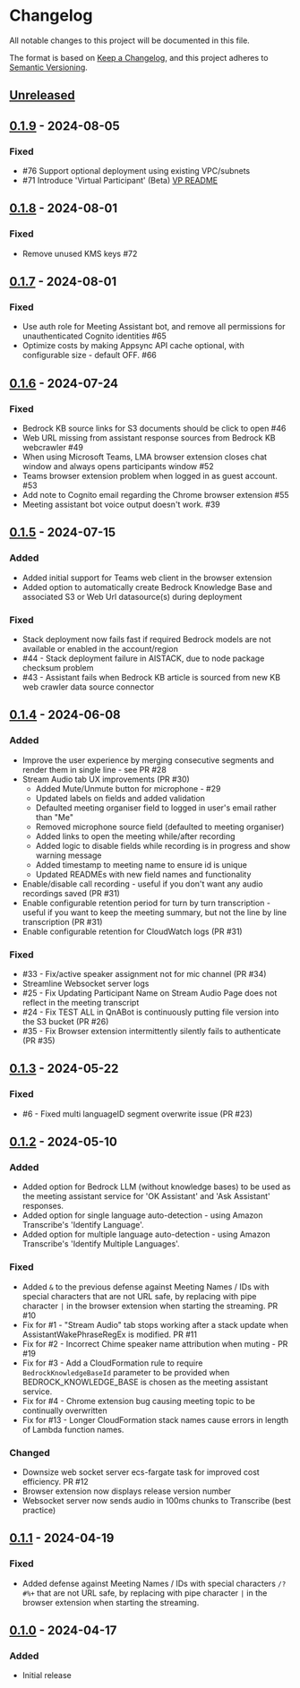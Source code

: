 # Changelog

All notable changes to this project will be documented in this file.

The format is based on [Keep a Changelog](https://keepachangelog.com/en/1.0.0/),
and this project adheres to [Semantic Versioning](https://semver.org/spec/v2.0.0.html).

## [Unreleased]

## [0.1.9] - 2024-08-05
### Fixed
- #76 Support optional deployment using existing VPC/subnets 
- #71 Introduce 'Virtual Participant' (Beta) [VP README](./lma-virtual-participant-stack/README.md)

## [0.1.8] - 2024-08-01
### Fixed
- Remove unused KMS keys #72

## [0.1.7] - 2024-08-01
### Fixed
- Use auth role for Meeting Assistant bot, and remove all permissions for unauthenticated Cognito identities #65
- Optimize costs by making Appsync API cache optional, with configurable size - default OFF. #66

## [0.1.6] - 2024-07-24
### Fixed
- Bedrock KB source links for S3 documents should be click to open #46
- Web URL missing from assistant response sources from Bedrock KB webcrawler #49
- When using Microsoft Teams, LMA browser extension closes chat window and always opens participants window #52
- Teams browser extension problem when logged in as guest account. #53
- Add note to Cognito email regarding the Chrome browser extension #55
- Meeting assistant bot voice output doesn't work. #39

## [0.1.5] - 2024-07-15
### Added
- Added initial support for Teams web client in the browser extension
- Added option to automatically create Bedrock Knowledge Base and associated S3 or Web Url datasource(s) during deployment

### Fixed
- Stack deployment now fails fast if required Bedrock models are not available or enabled in the account/region
- #44 - Stack deployment failure in AISTACK, due to node package checksum problem
- #43 - Assistant fails when Bedrock KB article is sourced from new KB web crawler data source connector


## [0.1.4] - 2024-06-08
### Added
- Improve the user experience by merging consecutive segments and render them in single line - see PR #28
- Stream Audio tab UX improvements (PR #30)
    - Added Mute/Unmute button for microphone - #29
    - Updated labels on fields and added validation
    - Defaulted meeting organiser field to logged in user's email rather than "Me"
    - Removed microphone source field (defaulted to meeting organiser)
    - Added links to open the meeting while/after recording
    - Added logic to disable fields while recording is in progress and show warning message
    - Added timestamp to meeting name to ensure id is unique
    - Updated READMEs with new field names and functionality
- Enable/disable call recording - useful if you don't want any audio recordings saved (PR #31)
- Enable configurable retention period for turn by turn transcription - useful if you want to keep the meeting summary, but not the line by line transcription (PR #31)
- Enable configurable retention for CloudWatch logs (PR #31)
### Fixed
- #33 - Fix/active speaker assignment not for mic channel (PR #34)
- Streamline Websocket server logs
- #25 - Fix Updating Participant Name on Stream Audio Page does not reflect in the meeting transcript
- #24 - Fix TEST ALL in QnABot is continuously putting file version into the S3 bucket (PR #26)
- #35 - Fix Browser extension intermittently silently fails to authenticate (PR #35)

## [0.1.3] - 2024-05-22
### Fixed
- #6 - Fixed multi languageID segment overwrite issue (PR #23)

## [0.1.2] - 2024-05-10
### Added
- Added option for Bedrock LLM (without knowledge bases) to be used as the meeting assistant service for 'OK Assistant' and 'Ask Assistant' responses. 
- Added option for single language auto-detection - using Amazon Transcribe's 'Identify Language'.
- Added option for multiple language auto-detection - using Amazon Transcribe's 'Identify Multiple Languages'.
### Fixed
- Added `&` to the previous defense against Meeting Names / IDs with special characters that are not URL safe, by replacing with pipe character `|` in the browser extension when starting the streaming. PR #10
- Fix for #1 - "Stream Audio" tab stops working after a stack update when AssistantWakePhraseRegEx is modified. PR #11
- Fix for #2 - Incorrect Chime speaker name attribution when muting - PR #19
- Fix for #3 - Add a CloudFormation rule to require `BedrockKnowledgeBaseId` parameter to be provided when BEDROCK_KNOWLEDGE_BASE is chosen as the meeting assistant service.
- Fix for #4 - Chrome extension bug causing meeting topic to be continually overwritten
- Fix for #13 - Longer CloudFormation stack names cause errors in length of Lambda function names.
### Changed
- Downsize web socket server ecs-fargate task for improved cost efficiency. PR #12
- Browser extension now displays release version number
- Websocket server now sends audio in 100ms chunks to Transcribe (best practice)

 
## [0.1.1] - 2024-04-19
### Fixed
- Added defense against Meeting Names / IDs with special characters `/?#%+` that are not URL safe, by replacing with pipe character `|` in the browser extension when starting the streaming.


## [0.1.0] - 2024-04-17
### Added
- Initial release


[Unreleased]: https://github.com/aws-samples/amazon-transcribe-live-meeting-assistant/compare/main...develop
[0.1.9]: https://github.com/aws-samples/amazon-transcribe-live-meeting-assistant/releases/tag/v0.1.9
[0.1.8]: https://github.com/aws-samples/amazon-transcribe-live-meeting-assistant/releases/tag/v0.1.8
[0.1.7]: https://github.com/aws-samples/amazon-transcribe-live-meeting-assistant/releases/tag/v0.1.7
[0.1.6]: https://github.com/aws-samples/amazon-transcribe-live-meeting-assistant/releases/tag/v0.1.6
[0.1.5]: https://github.com/aws-samples/amazon-transcribe-live-meeting-assistant/releases/tag/v0.1.5
[0.1.4]: https://github.com/aws-samples/amazon-transcribe-live-meeting-assistant/releases/tag/v0.1.4
[0.1.3]: https://github.com/aws-samples/amazon-transcribe-live-meeting-assistant/releases/tag/v0.1.3
[0.1.2]: https://github.com/aws-samples/amazon-transcribe-live-meeting-assistant/releases/tag/v0.1.2
[0.1.1]: https://github.com/aws-samples/amazon-transcribe-live-meeting-assistant/releases/tag/v0.1.1
[0.1.0]: https://github.com/aws-samples/amazon-transcribe-live-meeting-assistant/releases/tag/v0.1.0
